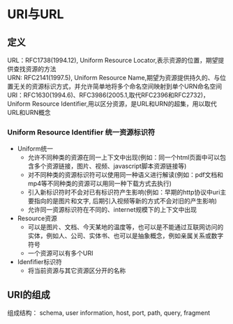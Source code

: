 # URI与URL

## 定义

URL：RFC1738(1994.12), Uniform Resource Locator,表示资源的位置，期望提供查找资源的方法  
URN: RFC2141(1997.5), Uniform Resource Name,期望为资源提供持久的、与位置无关的资源标识方式，并允许简单地将多个命名空间映射到单个URN命名空间  
URI：RFC1630(1994.6)、RFC3986(2005.1,取代RFC2396和RFC2732)，Uniform Resource Identifier,用以区分资源，是URL和URN的超集，用以取代URL和URN概念

### Uniform Resource Identifier 统一资源标识符

* Uniform统一
    * 允许不同种类的资源在同一上下文中出现(例如：同一个html页面中可以包含多个资源链接，图片、视频、javascript脚本资源链接等)
    * 对不同种类的资源标识符可以使用同一种语义进行解读(例如：pdf文档和mp4等不同种类的资源可以用同一种下载方式去执行)
    * 引入新标识符时不会对已有标识符产生影响(例如：早期的http协议中uri主要指向的是图片和文字, 后期引入视频等新的方式不会对旧的产生影响)
    * 允许同一资源标识符在不同的、internet规模下的上下文中出现
* Resource资源
    * 可以是图片、文档、今天某地的温度等，也可以是不能通过互联网访问的实体，例如人、公司、实体书、也可以是抽象概念，例如亲属关系或数字符号
    * 一个资源可以有多个URI
* Idenfifier标识符
    * 将当前资源与其它资源区分开的名称

## URI的组成

组成结构： schema, user information, host, port, path, query, fragment
